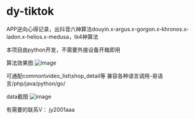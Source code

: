 # dy-tiktok
APP逆向心得记录，出抖音六神算法douyin.x-argus.x-gorgon.x-khronos.x-ladon.x-helios.x-medusa，tk4神算法

本项目由python开发，不需要外接设备开箱即用

算法效果图
![image](https://github.com/user-attachments/assets/42c3d92d-14c7-4e93-8f7d-032e5b18ce05)


可通配common\video_list\shop_detail等
兼容各种语言调用-易语言/php/java/python/go/

data截图
![image](https://github.com/user-attachments/assets/962e4c87-d0fa-4649-bf7a-67232765ea6d)


有需要的联系V： jy2001aaa
